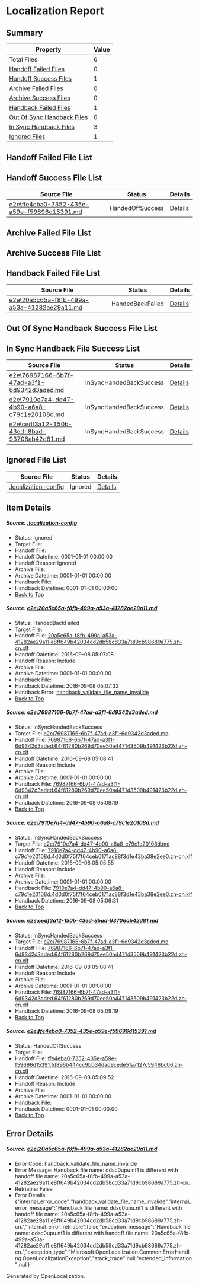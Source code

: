 # <a name='report-top'></a> Localization Report

## Summary
 Property | Value 
 -------- | ----- 
 Total Files | 6
[ Handoff Failed Files ](#handoff-failed-list)| 0
[ Handoff Success Files ](#handoff-success-list)| 1
[ Archive Failed Files ](#archive-failed-list)| 0
[ Archive Success Files ](#archive-success-list)| 0
[ Handback Failed Files ](#handback-failed-list)| 1
[ Out Of Sync Handback Files ](#outofsync-handback-success-list)| 0
[ In Sync Handback Files ](#insync-handback-success-list)| 3
[ Ignored Files ](#ignored-list)| 1

## <a name='handoff-failed-list'></a> Handoff Failed File List

## <a name='handoff-success-list'></a> Handoff Success File List
 Source File | Status | Details 
 ----------- | ------ | ------- 
 [e2e\ffe4eba0-7352-435e-a59e-f59696d15391.md](https://github.com/OpenLocalizationTestOrg/ol-test0/blob/f22da25e9eebd543d0b1f0b5046b4f75d6929f92/e2e/ffe4eba0-7352-435e-a59e-f59696d15391.md) | HandedOffSuccess | [Details](#0b5e86059ec011d0ada7d859da19849503e997095)

## <a name='archive-failed-list'></a> Archive Failed File List

## <a name='archive-success-list'></a> Archive Success File List

## <a name='handback-failed-list'></a> Handback Failed File List
 Source File | Status | Details 
 ----------- | ------ | ------- 
 [e2e\20a5c65a-f8fb-499a-a53a-41282ae29a11.md](https://github.com/OpenLocalizationTestOrg/ol-test0/blob/4050ce848ee2936643b5691bd7d2162ceca8258e/e2e/20a5c65a-f8fb-499a-a53a-41282ae29a11.md) | HandedBackFailed | [Details](#cbbf0749d0e09bbd91f177d2b6306f100d9d78821)

## <a name='outofsync-handback-success-list'></a> Out Of Sync Handback Success File List

## <a name='insync-handback-success-list'></a> In Sync Handback File Success List
 Source File | Status | Details 
 ----------- | ------ | ------- 
 [e2e\76987166-6b7f-47ad-a3f1-6d9342d3aded.md](https://github.com/OpenLocalizationTestOrg/ol-test0/blob/197c6e12a4889e0a787fdf2942fde74e18af37bf/e2e/76987166-6b7f-47ad-a3f1-6d9342d3aded.md) | InSyncHandedBackSuccess | [Details](#5721d33b8e7731604d47f80dde3a1e71fa4d5f1e2)
 [e2e\7910e7a4-dd47-4b90-a6a8-c79c1e20108d.md](https://github.com/OpenLocalizationTestOrg/ol-test0/blob/5ddb4510d1f8aa9f6e71cb1e2e47142c1f52d157/e2e/7910e7a4-dd47-4b90-a6a8-c79c1e20108d.md) | InSyncHandedBackSuccess | [Details](#73e46eee400aeba6af9abe850b733bceb630cba93)
 [e2e\cedf3a12-150b-43ed-8bad-93706ab42d81.md](https://github.com/OpenLocalizationTestOrg/ol-test0/blob/f22da25e9eebd543d0b1f0b5046b4f75d6929f92/e2e/cedf3a12-150b-43ed-8bad-93706ab42d81.md) | InSyncHandedBackSuccess | [Details](#5721d33b8e7731604d47f80dde3a1e71fa4d5f1e4)

## <a name='ignored-list'></a> Ignored File List
 Source File | Status | Details 
 ----------- | ------ | ------- 
 [.localization-config](https://github.com/OpenLocalizationTestOrg/ol-test0/blob/f22da25e9eebd543d0b1f0b5046b4f75d6929f92/.localization-config) | Ignored | [Details](#3d4f252ac210baf56311d7e97dcc2db10974dbd20)

## Item Details
##### <a name='3d4f252ac210baf56311d7e97dcc2db10974dbd20'></a> Source: [.localization-config](https://github.com/OpenLocalizationTestOrg/ol-test0/blob/f22da25e9eebd543d0b1f0b5046b4f75d6929f92/.localization-config)
* Status: Ignored
* Target File: 
* Handoff File: 
* Handoff Datetime: 0001-01-01 00:00:00
* Handoff Reason: Ignored
* Archive File: 
* Archive Datetime: 0001-01-01 00:00:00
* Handback File: 
* Handback Datetime: 0001-01-01 00:00:00
* [Back to Top](#report-top)

##### <a name='cbbf0749d0e09bbd91f177d2b6306f100d9d78821'></a> Source: [e2e\20a5c65a-f8fb-499a-a53a-41282ae29a11.md](https://github.com/OpenLocalizationTestOrg/ol-test0/blob/4050ce848ee2936643b5691bd7d2162ceca8258e/e2e/20a5c65a-f8fb-499a-a53a-41282ae29a11.md)
* Status: HandedBackFailed
* Target File: 
* Handoff File: [20a5c65a-f8fb-499a-a53a-41282ae29a11.e8ff649b42034cd2db58cd33a71d9cb98689a775.zh-cn.xlf](https://github.com/OpenLocalizationTestOrg/ol-test0-handoff/blob/0639dc5f39f1a79d8888a704dd97cd7187efbbb6/ol-handoff/OpenLocalizationTestOrg/ol-test0-zhcn/ci/ht/20a5c65a-f8fb-499a-a53a-41282ae29a11.e8ff649b42034cd2db58cd33a71d9cb98689a775.zh-cn.xlf)
* Handoff Datetime: 2016-09-08 05:07:08
* Handoff Reason: Include
* Archive File: 
* Archive Datetime: 0001-01-01 00:00:00
* Handback File: 
* Handback Datetime: 2016-09-08 05:07:32
* Handback Error: [handback_validate_file_name_invalide](#cbbf0749d0e09bbd91f177d2b6306f100d9d78821handback_validate_file_name_invalide)
* [Back to Top](#report-top)

##### <a name='5721d33b8e7731604d47f80dde3a1e71fa4d5f1e2'></a> Source: [e2e\76987166-6b7f-47ad-a3f1-6d9342d3aded.md](https://github.com/OpenLocalizationTestOrg/ol-test0/blob/197c6e12a4889e0a787fdf2942fde74e18af37bf/e2e/76987166-6b7f-47ad-a3f1-6d9342d3aded.md)
* Status: InSyncHandedBackSuccess
* Target File: [e2e\76987166-6b7f-47ad-a3f1-6d9342d3aded.md](https://github.com/OpenLocalizationTestOrg/ol-test0-zhcn/blob/90282496e10b99a13acd63af8e347252c362778d/e2e/76987166-6b7f-47ad-a3f1-6d9342d3aded.md)
* Handoff File: [76987166-6b7f-47ad-a3f1-6d9342d3aded.64f61280b269d70ee50a447143509b491423b22d.zh-cn.xlf](https://github.com/OpenLocalizationTestOrg/ol-test0-handoff/blob/8791d7945ba061db3ff3052a4f1962878a242812/ol-handoff/OpenLocalizationTestOrg/ol-test0-zhcn/ci/ht/76987166-6b7f-47ad-a3f1-6d9342d3aded.64f61280b269d70ee50a447143509b491423b22d.zh-cn.xlf)
* Handoff Datetime: 2016-09-08 05:08:41
* Handoff Reason: Include
* Archive File: 
* Archive Datetime: 0001-01-01 00:00:00
* Handback File: [76987166-6b7f-47ad-a3f1-6d9342d3aded.64f61280b269d70ee50a447143509b491423b22d.zh-cn.xlf](https://github.com/OpenLocalizationTestOrg/ol-test0-handback/blob/545dcf85ffb6bc35e6c1d0d1c0af6119e7441e03/ol-handback/OpenLocalizationTestOrg/ol-test0-zhcn/ci/ht/76987166-6b7f-47ad-a3f1-6d9342d3aded.64f61280b269d70ee50a447143509b491423b22d.zh-cn.xlf)
* Handback Datetime: 2016-09-08 05:09:19
* [Back to Top](#report-top)

##### <a name='73e46eee400aeba6af9abe850b733bceb630cba93'></a> Source: [e2e\7910e7a4-dd47-4b90-a6a8-c79c1e20108d.md](https://github.com/OpenLocalizationTestOrg/ol-test0/blob/5ddb4510d1f8aa9f6e71cb1e2e47142c1f52d157/e2e/7910e7a4-dd47-4b90-a6a8-c79c1e20108d.md)
* Status: InSyncHandedBackSuccess
* Target File: [e2e\7910e7a4-dd47-4b90-a6a8-c79c1e20108d.md](https://github.com/OpenLocalizationTestOrg/ol-test0-zhcn/blob/f9fa8689caac51d68bf1ae0bfd708fd361c80f23/e2e/7910e7a4-dd47-4b90-a6a8-c79c1e20108d.md)
* Handoff File: [7910e7a4-dd47-4b90-a6a8-c79c1e20108d.4d0d0f75f7f64ceb0171ac88f3d1e43ba38e2ee0.zh-cn.xlf](https://github.com/OpenLocalizationTestOrg/ol-test0-handoff/blob/439453731ec9a541060ffe6882cce380ce3e8cc5/ol-handoff/OpenLocalizationTestOrg/ol-test0-zhcn/ci/ht/7910e7a4-dd47-4b90-a6a8-c79c1e20108d.4d0d0f75f7f64ceb0171ac88f3d1e43ba38e2ee0.zh-cn.xlf)
* Handoff Datetime: 2016-09-08 05:05:55
* Handoff Reason: Include
* Archive File: 
* Archive Datetime: 0001-01-01 00:00:00
* Handback File: [7910e7a4-dd47-4b90-a6a8-c79c1e20108d.4d0d0f75f7f64ceb0171ac88f3d1e43ba38e2ee0.zh-cn.xlf](https://github.com/OpenLocalizationTestOrg/ol-test0-handback/blob/229b85ae89a6ef913cd350a36c981f12caf08155/ol-handback/OpenLocalizationTestOrg/ol-test0-zhcn/ci/ht/7910e7a4-dd47-4b90-a6a8-c79c1e20108d.4d0d0f75f7f64ceb0171ac88f3d1e43ba38e2ee0.zh-cn.xlf)
* Handback Datetime: 2016-09-08 05:06:31
* [Back to Top](#report-top)

##### <a name='5721d33b8e7731604d47f80dde3a1e71fa4d5f1e4'></a> Source: [e2e\cedf3a12-150b-43ed-8bad-93706ab42d81.md](https://github.com/OpenLocalizationTestOrg/ol-test0/blob/f22da25e9eebd543d0b1f0b5046b4f75d6929f92/e2e/cedf3a12-150b-43ed-8bad-93706ab42d81.md)
* Status: InSyncHandedBackSuccess
* Target File: [e2e\76987166-6b7f-47ad-a3f1-6d9342d3aded.md](https://github.com/OpenLocalizationTestOrg/ol-test0-zhcn/blob/90282496e10b99a13acd63af8e347252c362778d/e2e/76987166-6b7f-47ad-a3f1-6d9342d3aded.md)
* Handoff File: [76987166-6b7f-47ad-a3f1-6d9342d3aded.64f61280b269d70ee50a447143509b491423b22d.zh-cn.xlf](https://github.com/OpenLocalizationTestOrg/ol-test0-handoff/blob/8791d7945ba061db3ff3052a4f1962878a242812/ol-handoff/OpenLocalizationTestOrg/ol-test0-zhcn/ci/ht/76987166-6b7f-47ad-a3f1-6d9342d3aded.64f61280b269d70ee50a447143509b491423b22d.zh-cn.xlf)
* Handoff Datetime: 2016-09-08 05:08:41
* Handoff Reason: Include
* Archive File: 
* Archive Datetime: 0001-01-01 00:00:00
* Handback File: [76987166-6b7f-47ad-a3f1-6d9342d3aded.64f61280b269d70ee50a447143509b491423b22d.zh-cn.xlf](https://github.com/OpenLocalizationTestOrg/ol-test0-handback/blob/545dcf85ffb6bc35e6c1d0d1c0af6119e7441e03/ol-handback/OpenLocalizationTestOrg/ol-test0-zhcn/ci/ht/76987166-6b7f-47ad-a3f1-6d9342d3aded.64f61280b269d70ee50a447143509b491423b22d.zh-cn.xlf)
* Handback Datetime: 2016-09-08 05:09:19
* [Back to Top](#report-top)

##### <a name='0b5e86059ec011d0ada7d859da19849503e997095'></a> Source: [e2e\ffe4eba0-7352-435e-a59e-f59696d15391.md](https://github.com/OpenLocalizationTestOrg/ol-test0/blob/f22da25e9eebd543d0b1f0b5046b4f75d6929f92/e2e/ffe4eba0-7352-435e-a59e-f59696d15391.md)
* Status: HandedOffSuccess
* Target File: 
* Handoff File: [ffe4eba0-7352-435e-a59e-f59696d15391.fd896b444cc9b034dad9cede51a7127c5946bc06.zh-cn.xlf](https://github.com/OpenLocalizationTestOrg/ol-test0-handoff/blob/fe56f5b4a6ed413b9b0a112078e911d1f84c76f3/ol-handoff/OpenLocalizationTestOrg/ol-test0-zhcn/ci/ht/ffe4eba0-7352-435e-a59e-f59696d15391.fd896b444cc9b034dad9cede51a7127c5946bc06.zh-cn.xlf)
* Handoff Datetime: 2016-09-08 05:09:52
* Handoff Reason: Include
* Archive File: 
* Archive Datetime: 0001-01-01 00:00:00
* Handback File: 
* Handback Datetime: 0001-01-01 00:00:00
* [Back to Top](#report-top)


## Error Details
##### <a name='cbbf0749d0e09bbd91f177d2b6306f100d9d78821handback_validate_file_name_invalide'></a> Source: [e2e\20a5c65a-f8fb-499a-a53a-41282ae29a11.md](#cbbf0749d0e09bbd91f177d2b6306f100d9d78821)
* Error Code: handback_validate_file_name_invalide
* Error Message: Handback file name: ddsc0upu.nf1 is different with handoff file name: 20a5c65a-f8fb-499a-a53a-41282ae29a11.e8ff649b42034cd2db58cd33a71d9cb98689a775.zh-cn.
* Retriable: False
* Error Details: {"internal_error_code":"handback_validate_file_name_invalide","internal_error_message":"Handback file name: ddsc0upu.nf1 is different with handoff file name: 20a5c65a-f8fb-499a-a53a-41282ae29a11.e8ff649b42034cd2db58cd33a71d9cb98689a775.zh-cn.","internal_error_retriable":false,"exception_message":"Handback file name: ddsc0upu.nf1 is different with handoff file name: 20a5c65a-f8fb-499a-a53a-41282ae29a11.e8ff649b42034cd2db58cd33a71d9cb98689a775.zh-cn.","exception_type":"Microsoft.OpenLocalization.Common.ErrorHandling.OpenLocalizationException","stack_trace":null,"extended_information":null}


Generated by OpenLocalization.
